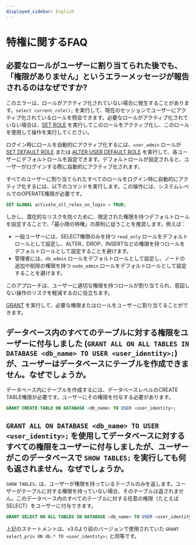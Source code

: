 ```yaml
---
displayed_sidebar: English
---
```


# 特権に関するFAQ

## 必要なロールがユーザーに割り当てられた後でも、「権限がありません」というエラーメッセージが報告されるのはなぜですか?

このエラーは、ロールがアクティブ化されていない場合に発生することがあります。`select current_role();` を実行して、現在のセッションでユーザーにアクティブ化されているロールを照会できます。必要なロールがアクティブ化されていない場合は、[SET ROLE](../sql-reference/sql-statements/account-management/SET_ROLE.md) を実行してこのロールをアクティブ化し、このロールを使用して操作を実行してください。

ログイン時にロールを自動的にアクティブ化するには、`user_admin` ロールが [SET DEFAULT ROLE](../sql-reference/sql-statements/account-management/SET_DEFAULT_ROLE.md) または [ALTER USER DEFAULT ROLE](../sql-reference/sql-statements/account-management/ALTER_USER.md) を実行して、各ユーザーにデフォルトロールを設定できます。デフォルトロールが設定されると、ユーザーがログインする際に自動的にアクティブ化されます。

すべてのユーザーに割り当てられたすべてのロールをログイン時に自動的にアクティブ化するには、以下のコマンドを実行します。この操作には、システムレベルでのOPERATE権限が必要です。

```SQL
SET GLOBAL activate_all_roles_on_login = TRUE;
```

しかし、潜在的なリスクを防ぐために、限定された権限を持つデフォルトロールを設定することで、「最小限の特権」の原則に従うことを推奨します。例えば：

- 一般ユーザーには、SELECT権限のみを持つ `read_only` ロールをデフォルトロールとして設定し、ALTER、DROP、INSERTなどの権限を持つロールをデフォルトロールとして設定することを避けます。
- 管理者には、`db_admin` ロールをデフォルトロールとして設定し、ノードの追加や削除の権限を持つ `node_admin` ロールをデフォルトロールとして設定することを避けます。

このアプローチは、ユーザーに適切な権限を持つロールが割り当てられ、意図しない操作のリスクを軽減するのに役立ちます。

[GRANT](../sql-reference/sql-statements/account-management/GRANT.md) を実行して、必要な権限またはロールをユーザーに割り当てることができます。

## データベース内のすべてのテーブルに対する権限をユーザーに付与しました (`GRANT ALL ON ALL TABLES IN DATABASE <db_name> TO USER <user_identity>;`) が、ユーザーはデータベースにテーブルを作成できません。なぜでしょうか。

データベース内にテーブルを作成するには、データベースレベルのCREATE TABLE権限が必要です。ユーザーにその権限を付与する必要があります。

```SQL
GRANT CREATE TABLE ON DATABASE <db_name> TO USER <user_identity>;
```

## `GRANT ALL ON DATABASE <db_name> TO USER <user_identity>;` を使用してデータベースに対するすべての権限をユーザーに付与しましたが、ユーザーがこのデータベースで `SHOW TABLES;` を実行しても何も返されません。なぜでしょうか。

`SHOW TABLES;` は、ユーザーが権限を持っているテーブルのみを返します。ユーザーがテーブルに対する権限を持っていない場合、そのテーブルは返されません。このデータベース内のすべてのテーブルに対する任意の権限（たとえばSELECT）をユーザーに付与できます。

```SQL
GRANT SELECT ON ALL TABLES IN DATABASE <db_name> TO USER <user_identity>;
```

上記のステートメントは、v3.0より前のバージョンで使用されていた `GRANT select_priv ON db.* TO <user_identity>;` と同等です。
